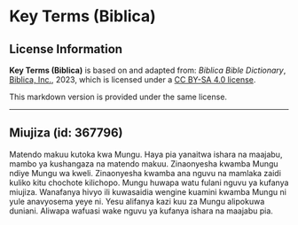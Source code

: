 # Key Terms (Biblica)

## License Information

**Key Terms (Biblica)** is based on and adapted from: _Biblica Bible Dictionary_, [Biblica, Inc.](https://www.biblica.com/), 2023, which is licensed under a [CC BY-SA 4.0 license](https://creativecommons.org/licenses/by-sa/4.0/legalcode.en).

This markdown version is provided under the same license.



--------------------------------

## Miujiza (id: 367796)

Matendo makuu kutoka kwa Mungu. Haya pia yanaitwa ishara na maajabu, mambo ya kushangaza na matendo makuu. Zinaonyesha kwamba Mungu ndiye Mungu wa kweli. Zinaonyesha kwamba ana nguvu na mamlaka zaidi kuliko kitu chochote kilichopo. Mungu huwapa watu fulani nguvu ya kufanya miujiza. Wanafanya hivyo ili kuwasaidia wengine kuamini kwamba Mungu ni yule anavyosema yeye ni. Yesu alifanya kazi kuu za Mungu alipokuwa duniani. Aliwapa wafuasi wake nguvu ya kufanya ishara na maajabu pia.


